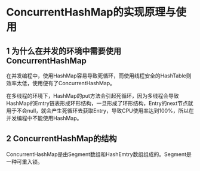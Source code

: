 # ConcurrentHashMap的实现原理与使用

## 1 为什么在并发的环境中需要使用ConcurrentHashMap

在并发编程中，使用HashMap容易导致死循环，而使用线程安全的HashTable则效率太低，使用便有了ConcurrentHashMap。

在多线程的环境下，HashMap的put方法会引起死循环，因为多线程会导致HashMap的Emtry链表形成环形结构，一旦形成了环形结构，Entry的next节点就用于不会null，就会产生死循环去获取Entry，导致CPU使用率达到100%，所以在并发编程中不能使用HashMap。


## 2 ConcurrentHashMap的结构

ConcurrentHashMap是由Segment数组和HashEmtry数组组成的。Segment是一种可重入锁。
